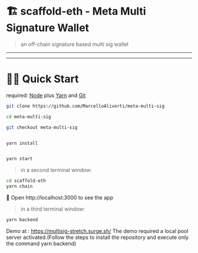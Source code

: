 
# 🏗 scaffold-eth - Meta Multi Signature Wallet

> an off-chain signature based multi sig wallet

---
---

# 🏃‍♀️ Quick Start

required: [Node](https://nodejs.org/dist/latest-v12.x/) plus [Yarn](https://classic.yarnpkg.com/en/docs/install/) and [Git](https://git-scm.com/downloads)


```bash
git clone https://github.com/MarcelloAliverti/meta-multi-sig

cd meta-multi-sig

git checkout meta-multi-sig
```

```bash

yarn install

```

```bash

yarn start

```

> in a second terminal window:

```bash
cd scaffold-eth
yarn chain

```

📱 Open http://localhost:3000 to see the app

> in a third terminal window:

```bash
yarn backend

```

Demo at : https://multisig-stretch.surge.sh/
The demo required a local pool server activated.(Follow the steps to install the repository and execute only the command yarn backend)
